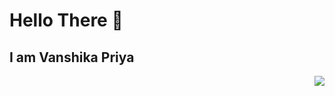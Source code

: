 # Hello There 👋
## I am Vanshika Priya 
<img style="float: right;" src="https://encrypted-tbn0.gstatic.com/images?q=tbn:ANd9GcRHRWsGE8frrdW7xNBwmPkdqB2oD7wQrCx1Jw&usqp=CAU">



<!--
**vanshikapriya20/vanshikapriya20** is a ✨ _special_ ✨ repository because its `README.md` (this file) appears on your GitHub profile.

Here are some ideas to get you started:

- 🔭 I’m currently working on ...
- 🌱 I’m currently learning ...
- 👯 I’m looking to collaborate on ...
- 🤔 I’m looking for help with ...
- 💬 Ask me about ...
- 📫 How to reach me: ...
- 😄 Pronouns: ...
- ⚡ Fun fact: ...
-->
